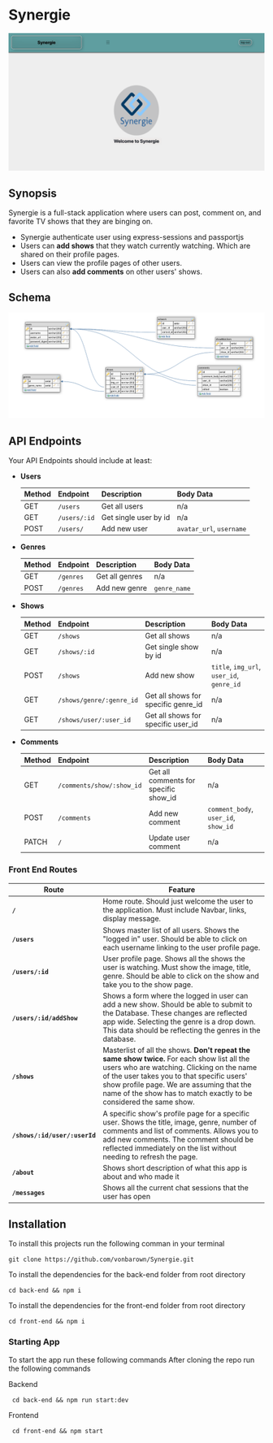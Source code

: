 

# Synergie

![Synergie](https://raw.githubusercontent.com/vonbarown/Portfolio/master/src/assets/synergie-landing.png)

## Synopsis
Synergie is a full-stack application where users can post, comment on, and favorite TV shows that they are binging on.

- Synergie authenticate user using express-sessions and passportjs
- Users can **add shows** that they watch currently watching. Which are shared on their profile pages.
- Users can view the profile pages of other users.
- Users can also **add comments** on other users' shows.

## Schema
![database schema](https://raw.githubusercontent.com/vonbarown/Synergie/master/front-end/src/assets/Screen%20Shot%202020-07-07%20at%2010.18.50%20PM.png)

## API Endpoints

Your API Endpoints should include at least:

- **Users**

  | Method | Endpoint     | Description           | Body Data                |
  | ------ | ------------ | --------------------- | ------------------------ |
  | GET    | `/users`     | Get all users         | n/a                      |
  | GET    | `/users/:id` | Get single user by id | n/a                      |
  | POST   | `/users/`    | Add new user          | `avatar_url`, `username` |

- **Genres**

  | Method | Endpoint  | Description    | Body Data    |
  | ------ | --------- | -------------- | ------------ |
  | GET    | `/genres` | Get all genres | n/a          |
  | POST   | `/genres` | Add new genre  | `genre_name` |

- **Shows**

  | Method | Endpoint                 | Description                         | Body Data                                 |
  | ------ | ------------------------ | ----------------------------------- | ----------------------------------------- |
  | GET    | `/shows`                 | Get all shows                       | n/a                                       |
  | GET    | `/shows/:id`             | Get single show by id               | n/a                                       |
  | POST   | `/shows`                 | Add new show                        | `title`, `img_url`, `user_id`, `genre_id` |
  | GET    | `/shows/genre/:genre_id` | Get all shows for specific genre_id | n/a                                       |
  | GET    | `/shows/user/:user_id`   | Get all shows for specific user_id  | n/a                                       |

- **Comments**

  | Method | Endpoint                  | Description                           | Body Data                            |
  | ------ | ------------------------- | ------------------------------------- | ------------------------------------ |
  | GET    | `/comments/show/:show_id` | Get all comments for specific show_id | n/a                                  |
  | POST   | `/comments`               | Add new comment                       | `comment_body`, `user_id`, `show_id` 
  | PATCH   | `/` | Update user comment | n/a

### Front End Routes
| Route                         | Feature                                                                                                                                                                                                                                                                                                    |
| ----------------------------- | ---------------------------------------------------------------------------------------------------------------------------------------------------------------------------------------------------------------------------------------------------------------------------------------------------------- |
| **`/`**                       | Home route. Should just welcome the user to the application. Must include Navbar, links, display message.                                                                                                                                                                                                  |
| **`/users`**                  | Shows master list of all users. Shows the "logged in" user. Should be able to click on each username linking to the user profile page.                                                                                                                                                                     |
| **`/users/:id`**              | User profile page. Shows all the shows the user is watching. Must show the image, title, genre. Should be able to click on the show and take you to the show page.                                                                                                                                         |
| **`/users/:id/addShow`**      | Shows a form where the logged in user can add a new show. Should be able to submit to the Database. These changes are reflected app wide. Selecting the genre is a drop down. This data should be reflecting the genres in the database.                                                                   |
| **`/shows`**                  | Masterlist of all the shows. **Don't repeat the same show twice.** For each show list all the users who are watching. Clicking on the name of the user takes you to that specific users' show profile page. We are assuming that the name of the show has to match exactly to be considered the same show. |
| **`/shows/:id/user/:userId`** | A specific show's profile page for a specific user. Shows the title, image, genre, number of comments and list of comments. Allows you to add new comments. The comment should be reflected immediately on the list without needing to refresh the page.                                                   |
| **`/about`**                  | Shows short description of what this app is about and who made it                                                                                                          | **`/network`**                  | Shows the list other users that the current user has in their network  
 | **`/messages`**                  | Shows all the current chat sessions that the user has open                                                                                                                              |

## Installation 

To install this projects
run the following comman in your terminal
```
git clone https://github.com/vonbarown/Synergie.git
```
To install the dependencies for the back-end folder from root directory
 ```
 cd back-end && npm i
 ```
To install the dependencies for the front-end folder from root directory
 ```
 cd front-end && npm i
 ```

### Starting App
To start the app run these following commands
After cloning the repo run the following commands

Backend
```
 cd back-end && npm run start:dev
```

Frontend
```
 cd front-end && npm start
```
